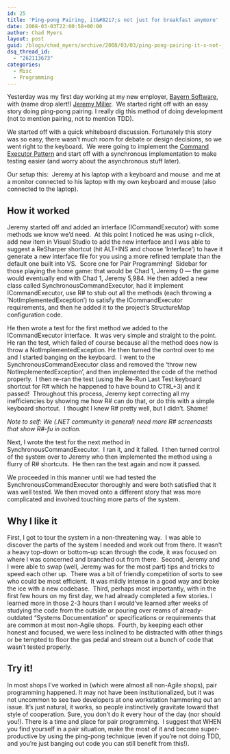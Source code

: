 ```yaml
---
id: 25
title: 'Ping-pong Pairing, it&#8217;s not just for breakfast anymore'
date: 2008-03-03T22:00:58+00:00
author: Chad Myers
layout: post
guid: /blogs/chad_myers/archive/2008/03/03/ping-pong-pairing-it-s-not-just-for-breakfast-anymore.aspx
dsq_thread_id:
  - "262113673"
categories:
  - Misc
  - Programming
---
```

Yesterday was my first day working at my new employer, [Bayern Software](http://www.bayernsoftware.com/), with (name drop alert!) [Jeremy Miller](http://codebetter.com/blogs/jeremy.miller/default.aspx).&nbsp; We started right off with an easy story doing ping-pong pairing. I really dig this method of doing development (not to mention pairing, not to mention TDD).

We started off with a quick whiteboard discussion. Fortunately this story was so easy, there wasn&#8217;t much room for debate or design decisions, so we went right to the keyboard.&nbsp; We were going to implement the [Command Executor Pattern](http://codebetter.com/blogs/jeremy.miller/archive/2008/02/15/build-your-own-cab-18-the-command-executor.aspx) and start off with a synchronous implementation to make testing easier (and worry about the asynchronous stuff later).

Our setup this:&nbsp; Jeremy at his laptop with a keyboard and mouse&nbsp; and me at a monitor connected to his laptop with my own keyboard and mouse (also connected to the laptop).

## How it worked

Jeremy started off and added an interface (ICommandExecutor) with some methods we know we&#8217;d need.&nbsp; At this point I noticed he was using r-click, add new item in Visual Studio to add the new interface and I was able to suggest a ReSharper shortcut (hit ALT+INS and choose &#8216;Interface&#8217;) to have it generate a new interface file for you using a more refined template than the default one built into VS.&nbsp; Score one for Pair Programming!&nbsp; Sidebar for those playing the home game: that would be Chad 1, Jeremy 0 &#8212; the game would eventually end with Chad 1, Jeremy 5,984. He then added a new class called SynchronousCommandExecutor, had it implement ICommandExecutor, use R# to stub out all the methods (each throwing a &#8216;NotImplementedException&#8217;) to satisfy the ICommandExecutor requirements, and then he added it to the project&#8217;s StructureMap configuration code. 

He then wrote a test for the first method we added to the ICommandExecutor interface.&nbsp; It was very simple and straight to the point. He ran the test, which failed of course because all the method does now is throw a NotImplementedException. He then turned the control over to me and I started banging on the keyboard.&nbsp; I went to the SynchronousCommandExecutor class and removed the &#8216;throw new NotImplementedException&#8217;, and then implemented the code of the method properly.&nbsp; I then re-ran the test (using the Re-Run Last Test keyboard shortcut for R# which he happened to have bound to CTRL+3) and it passed!&nbsp; Throughout this process, Jeremy kept correcting all my inefficiencies by showing me how R# can do that, or do this with a simple keyboard shortcut.&nbsp; I thought I knew R# pretty well, but I didn&#8217;t. Shame!&nbsp; 

_Note to self: We (.NET community in general) need more R# screencasts that show R#-fu in action._

Next, I wrote the test for the next method in SynchronousCommandExecutor.&nbsp; I ran it, and it failed.&nbsp; I then turned control of the system over to Jeremy who then implemented the method using a flurry of R# shortcuts.&nbsp; He then ran the test again and now it passed.&nbsp;&nbsp; 

We proceeded in this manner until we had tested the SynchronousCommandExecutor thoroughly and were both satisfied that it was well tested. We then moved onto a different story that was more complicated and involved touching more parts of the system.

## Why I like it

First, I got to tour the system in a non-threatening way.&nbsp; I was able to discover the parts of the system I needed and work out from there. It wasn&#8217;t a heavy top-down or bottom-up scan through the code, it was focused on where I was concerned and branched out from there.&nbsp; Second, Jeremy and I were able to swap (well, Jeremy was for the most part) tips and tricks to speed each other up.&nbsp; There was a bit of friendly competition of sorts to see who could be most efficient.&nbsp; It was mildly intense in a good way and broke the ice with a new codebase.&nbsp; Third, perhaps most importantly, with in the first few hours on my first day, we had already completed a few stories. I learned more in those 2-3 hours than I would&#8217;ve learned after weeks of studying the code from the outside or pouring over reams of already-outdated &#8220;Systems Documentation&#8221; or specifications or requirements that are common at most non-Agile shops.&nbsp; Fourth, by keeping each other honest and focused, we were less inclined to be distracted with other things or be tempted to floor the gas pedal and stream out a bunch of code that wasn&#8217;t tested properly.

## Try it!

In most shops I&#8217;ve worked in (which were almost all non-Agile shops), pair programming happened. It may not have been institutionalized, but it was not uncommon to see two developers at one workstation hammering out an issue. It&#8217;s just natural, it works, so people instinctively gravitate toward that style of cooperation. Sure, you don&#8217;t do it every hour of the day (nor should you!). There is a time and place for pair programming.&nbsp; I suggest that WHEN you find yourself in a pair situation, make the most of it and become super-productive by using the ping-pong technique (even if you&#8217;re not doing TDD, and you&#8217;re just banging out code you can still benefit from this!).